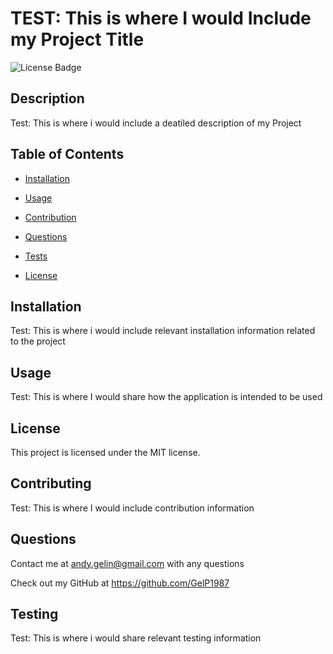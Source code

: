 # TEST: This is where I would Include my Project Title
  ![License Badge](https://img.shields.io/badge/License-MIT-blueviolet)
  
  ## Description
  
  Test: This is where i would include a deatiled description of my Project
  
  ## Table of Contents
  - [Installation](#installation)
  - [Usage](#usage)
  - [Contribution](#contribution)
  - [Questions](#questions)
  - [Tests](#tests)

  - [License](#license)
  
  ## Installation
  Test: This is where i would include relevant installation information related to the project

  ## Usage
  Test: This is where I would share how the application is intended to be used
  
  ## License
    
This project is licensed under the MIT license. 

  

  ## Contributing
  Test: This is where I would include contribution information

  ## Questions
  Contact me at andy.gelin@gmail.com with any questions

  Check out my GitHub at https://github.com/GelP1987

  ## Testing
  Test: This is where i would share relevant testing information

  